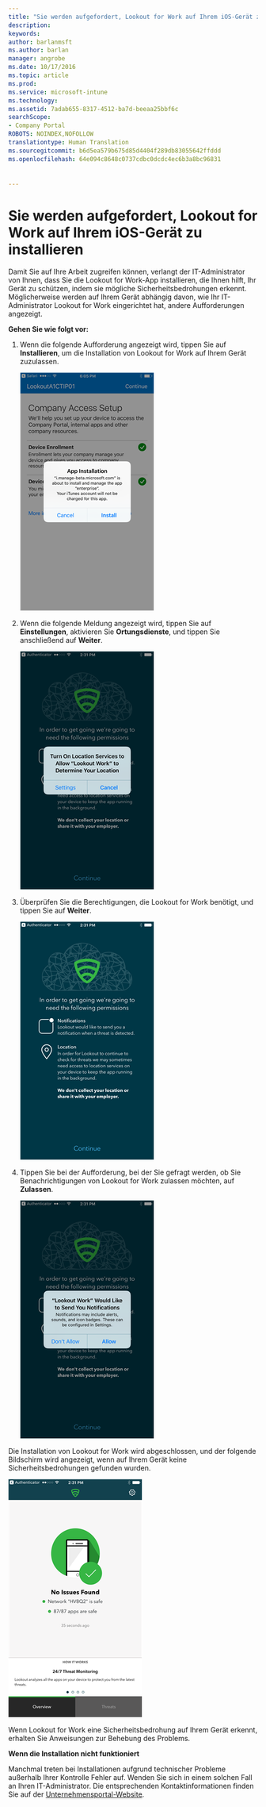 ```yaml
---
title: "Sie werden aufgefordert, Lookout for Work auf Ihrem iOS-Gerät zu installieren | Microsoft-Dokumentation"
description: 
keywords: 
author: barlanmsft
ms.author: barlan
manager: angrobe
ms.date: 10/17/2016
ms.topic: article
ms.prod: 
ms.service: microsoft-intune
ms.technology: 
ms.assetid: 7adab655-8317-4512-ba7d-beeaa25bbf6c
searchScope:
- Company Portal
ROBOTS: NOINDEX,NOFOLLOW
translationtype: Human Translation
ms.sourcegitcommit: b6d5ea579b675d85d4404f289db83055642ffddd
ms.openlocfilehash: 64e094c8648c0737cdbc0dcdc4ec6b3a8bc96831


---
```


# <a name="you-are-prompted-to-install-lookout-for-work-on-your-ios-device"></a>Sie werden aufgefordert, Lookout for Work auf Ihrem iOS-Gerät zu installieren

Damit Sie auf Ihre Arbeit zugreifen können, verlangt der IT-Administrator von Ihnen, dass Sie die Lookout for Work-App installieren, die Ihnen hilft, Ihr Gerät zu schützen, indem sie mögliche Sicherheitsbedrohungen erkennt. Möglicherweise werden auf Ihrem Gerät abhängig davon, wie Ihr IT-Administrator Lookout for Work eingerichtet hat, andere Aufforderungen angezeigt.

**Gehen Sie wie folgt vor:**

1.  Wenn die folgende Aufforderung angezeigt wird, tippen Sie auf **Installieren**, um die Installation von Lookout for Work auf Ihrem Gerät zuzulassen.

    ![Auf „Installieren“ tippen, um Lookout for Work zu installieren](./media/ios-lfw-install-app-request.png)

2. Wenn die folgende Meldung angezeigt wird, tippen Sie auf **Einstellungen**, aktivieren Sie **Ortungsdienste**, und tippen Sie anschließend auf **Weiter**.

    ![Tippen auf „Einstellungen“ und anschließend auf „Ortungsdienste“](./media/ios-lfw-allow-location-services.png)

3. Überprüfen Sie die Berechtigungen, die Lookout for Work benötigt, und tippen Sie auf **Weiter**.

    ![Sie sind jetzt mit Lookout for Work verbunden](./media/ios-lfw-permissions-lookout-needs.png)

4. Tippen Sie bei der Aufforderung, bei der Sie gefragt werden, ob Sie Benachrichtigungen von Lookout for Work zulassen möchten, auf **Zulassen**.

    ![Tippen auf „Einstellungen“ und anschließend auf „Ortungsdienste“](./media/ios-lfw-allow-notifications.png)

    
Die Installation von Lookout for Work wird abgeschlossen, und der folgende Bildschirm wird angezeigt, wenn auf Ihrem Gerät keine Sicherheitsbedrohungen gefunden wurden.

![Lookout for Work hat keine Sicherheitsbedrohungen gefunden](./media/ios-lfw-no-threats-found.png)

Wenn Lookout for Work eine Sicherheitsbedrohung auf Ihrem Gerät erkennt, erhalten Sie Anweisungen zur Behebung des Problems.

**Wenn die Installation nicht funktioniert**

Manchmal treten bei Installationen aufgrund technischer Probleme außerhalb Ihrer Kontrolle Fehler auf. Wenden Sie sich in einem solchen Fall an Ihren IT-Administrator. Die entsprechenden Kontaktinformationen finden Sie auf der [Unternehmensportal-Website](http://portal.manage.microsoft.com).




<!--HONumber=Dec16_HO2-->


